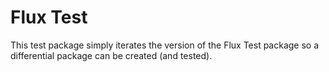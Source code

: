 # Flux Test

This test package simply iterates the version of the Flux Test package so a differential package can be created (and tested).
